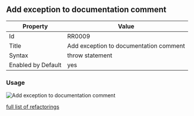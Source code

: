 ## Add exception to documentation comment

Property | Value
--- | --- 
Id | RR0009
Title | Add exception to documentation comment
Syntax | throw statement
Enabled by Default | yes

### Usage

![Add exception to documentation comment](../../images/refactorings/AddExceptionToDocumentationComment.png)

[full list of refactorings](Refactorings.md)

